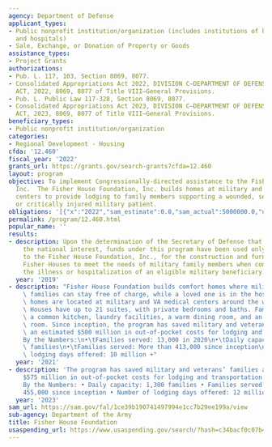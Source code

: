 ```yaml
---
agency: Department of Defense
applicant_types:
- Public nonprofit institution/organization (includes institutions of higher education
  and hospitals)
- Sale, Exchange, or Donation of Property or Goods
assistance_types:
- Project Grants
authorizations:
- Pub. L. 117, 103, Section 8069, 8077.
- Consolidated Appropriations Act 2022, DIVISION C—DEPARTMENT OF DEFENSE APPROPRIATIONS
  ACT, 2022, 8069, 8077 of Title VIII—General Provisions.
- Pub. L. Public Law 117-328, Section 8069, 8077.
- Consolidated Appropriations Act 2023, DIVISION C—DEPARTMENT OF DEFENSE APPROPRIATIONS
  ACT, 2023, 8069, 8077 of Title VIII—General Provisions.
beneficiary_types:
- Public nonprofit institution/organization
categories:
- Regional Development - Housing
cfda: '12.460'
fiscal_year: '2022'
grants_url: https://grants.gov/search-grants?cfda=12.460
layout: program
objective: To implement Congressionally-directed assistance to the Fisher House Foundation,
  Inc.  The Fisher House Foundation, Inc. builds homes at military and veterans medical
  centers to provide lodging to family members supporting a wounded, seriously ill,
  or critically injured military patient.
obligations: '[{"x":"2022","sam_estimate":0.0,"sam_actual":5000000.0,"usa_spending_actual":0.0},{"x":"2023","sam_estimate":5000000.0,"sam_actual":0.0,"usa_spending_actual":-29652.58},{"x":"2024","sam_estimate":0.0,"sam_actual":0.0,"usa_spending_actual":0.0}]'
permalink: /program/12.460.html
popular_name: ''
results:
- description: Upon the determination of the Secretary of Defense that it shall serve
    the national interest, funds under this program have been used only for grants
    to the Fisher House Foundation, Inc., for the construction and furnishing of additional
    Fisher Houses to meet the needs of military family members when confronted with
    the illness or hospitalization of an eligible military beneficiary.
  year: '2019'
- description: "Fisher House Foundation builds comfort homes where military & veteran\
    \ families can stay free of charge, while a loved one is in the hospital. These\
    \ homes are located at military and VA medical centers around the world. Fisher\
    \ Houses have up to 21 suites, with private bedrooms and baths. Families share\
    \ a common kitchen, laundry facilities, a warm dining room, and an inviting living\
    \ room. Since inception, the program has saved military and veterans’ families\
    \ an estimated $500 million in out-of-pocket costs for lodging and transportation.\n\
    By the Numbers:\n•\tFamilies served: 13,000 in 2020\n•\tDaily capacity: 1,200\
    \ families\n•\tFamilies served: More than 413,000 since inception\n•\tNumber of\
    \ lodging days offered: 10 million +"
  year: '2021'
- description: 'The program has saved military and veterans’ families an estimated
    $575 million in out-of-pocket costs for lodging and transportation last year.
    By the Numbers: • Daily capacity: 1,300 families • Families served: More than
    455,000 since inception • Number of lodging days offered: 12 million'
  year: '2023'
sam_url: https://sam.gov/fal/1ce39b190741497994e1cc7b29ee199a/view
sub-agency: Department of the Army
title: Fisher House Foundation
usaspending_url: https://www.usaspending.gov/search/?hash=c34bacf0c07b41411ff5e54b4f9374eb
---
```

